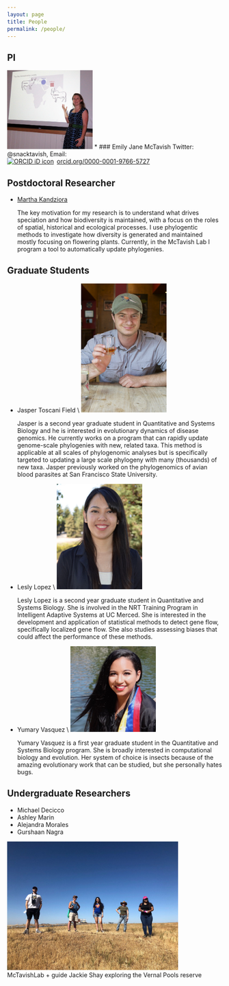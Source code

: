 ```yaml
---
layout: page
title: People
permalink: /people/
---
```

## PI
<img src="/assets/teaching.jpg" alt="Drawing" style="width: 200px;"/>
* ### Emily Jane McTavish
Twitter: @snacktavish, Email: <ejmctavish@ucmerced.edu><br>
<div itemscope itemtype="https://schema.org/Person"><a itemprop="sameAs" content="https://orcid.org/0000-0001-9766-5727" href="https://orcid.org/0000-0001-9766-5727" target="orcid.widget" rel="noopener noreferrer" style="vertical-align:top;"><img src="https://orcid.org/sites/default/files/images/orcid_16x16.png" style="width:1em;margin-right:.5em;" alt="ORCID iD icon">orcid.org/0000-0001-9766-5727</a></div>



## Postdoctoral Researcher

* [Martha Kandziora](https://blubbundbla.github.io/plantastic/)
    
    The key motivation for my research is to understand what drives speciation and how biodiversity is maintained, with a focus on the roles of spatial, historical and ecological processes. I use phylogentic methods to investigate how diversity is generated and maintained mostly focusing on flowering plants. Currently, in the McTavish Lab I program a tool to automatically update phylogenies.

## Graduate Students

* Jasper Toscani Field \\
<img src="/assets/jasper.jpg" alt="Drawing" style="width: 200px;"/><br>

	Jasper is a second year graduate student in Quantitative and Systems Biology and he is interested in evolutionary dynamics of disease genomics. He currently works on a program that can rapidly update genome-scale phylogenies with new, related taxa. This method is applicable at all scales of phylogenomic analyses but is specifically targeted to updating a large scale phylogeny with many (thousands) of new taxa. Jasper previously worked on the phylogenomics of avian blood parasites at San Francisco State University.

* Lesly Lopez \\
<img src="/assets/Lesly_Lopez_Headshot.png" alt="Drawing" style="width: 200px;"/><br>

	Lesly Lopez is a second year graduate student in Quantitative and Systems Biology. She is involved in the NRT Training Program in Intelligent Adaptive Systems at UC Merced. She is interested in the development and application of statistical methods to detect gene flow, specifically localized gene flow. She also studies assessing biases that could affect the performance of these methods.

* Yumary Vasquez \\
<img src="/assets/Yumary.jpg" alt="Drawing" style="width: 200px;"/><br> 

     Yumary Vasquez is a first year graduate student in the Quantitative and Systems Biology program. She is broadly interested in computational biology and evolution. Her system of choice is insects because of the amazing evolutionary work that can be studied, but she personally hates bugs. 


## Undergraduate Researchers

* Michael Decicco
* Ashley Marin
* Alejandra Morales
* Gurshaan Nagra


<img src="/assets/vernal.jpg" alt="Drawing" style="width: 400px;"/><br>
McTavishLab + guide Jackie Shay exploring the Vernal Pools reserve
